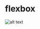 # flexbox
![alt text](https://raw.githubusercontent.com/username/projectname/branch/path/to/flexbox.png)
